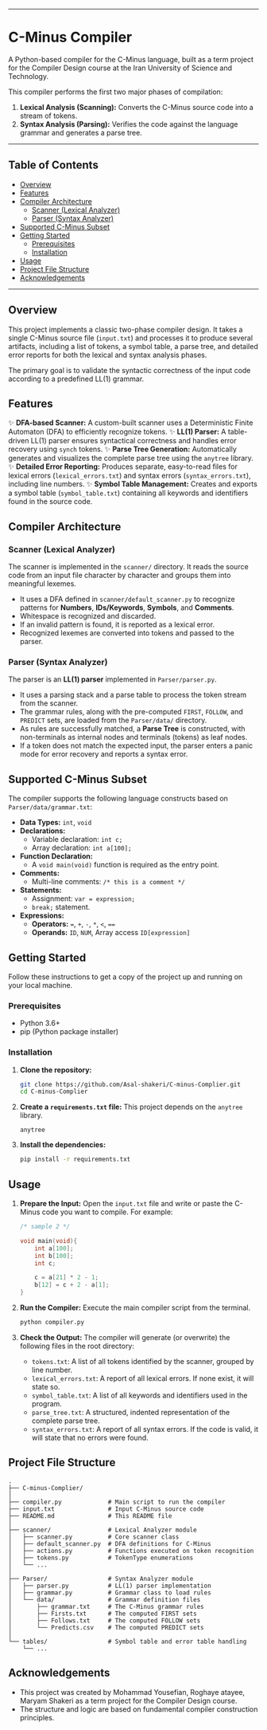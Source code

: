 -----

# C-Minus Compiler

A Python-based compiler for the C-Minus language, built as a term project for the Compiler Design course at the Iran University of Science and Technology.

This compiler performs the first two major phases of compilation:

1.  **Lexical Analysis (Scanning):** Converts the C-Minus source code into a stream of tokens.
2.  **Syntax Analysis (Parsing):** Verifies the code against the language grammar and generates a parse tree.

-----

## Table of Contents

  - [Overview](https://www.google.com/search?q=%23overview)
  - [Features](https://www.google.com/search?q=%23features)
  - [Compiler Architecture](https://www.google.com/search?q=%23compiler-architecture)
      - [Scanner (Lexical Analyzer)](https://www.google.com/search?q=%23scanner-lexical-analyzer)
      - [Parser (Syntax Analyzer)](https://www.google.com/search?q=%23parser-syntax-analyzer)
  - [Supported C-Minus Subset](https://www.google.com/search?q=%23supported-c-minus-subset)
  - [Getting Started](https://www.google.com/search?q=%23getting-started)
      - [Prerequisites](https://www.google.com/search?q=%23prerequisites)
      - [Installation](https://www.google.com/search?q=%23installation)
  - [Usage](https://www.google.com/search?q=%23usage)
  - [Project File Structure](https://www.google.com/search?q=%23project-file-structure)
  - [Acknowledgements](https://www.google.com/search?q=%23acknowledgements)

-----

## Overview

This project implements a classic two-phase compiler design. It takes a single C-Minus source file (`input.txt`) and processes it to produce several artifacts, including a list of tokens, a symbol table, a parse tree, and detailed error reports for both the lexical and syntax analysis phases.

The primary goal is to validate the syntactic correctness of the input code according to a predefined LL(1) grammar.

## Features

✨ **DFA-based Scanner:** A custom-built scanner uses a Deterministic Finite Automaton (DFA) to efficiently recognize tokens.
✨ **LL(1) Parser:** A table-driven LL(1) parser ensures syntactical correctness and handles error recovery using `synch` tokens.
✨ **Parse Tree Generation:** Automatically generates and visualizes the complete parse tree using the `anytree` library.
✨ **Detailed Error Reporting:** Produces separate, easy-to-read files for lexical errors (`lexical_errors.txt`) and syntax errors (`syntax_errors.txt`), including line numbers.
✨ **Symbol Table Management:** Creates and exports a symbol table (`symbol_table.txt`) containing all keywords and identifiers found in the source code.

## Compiler Architecture

### Scanner (Lexical Analyzer)

The scanner is implemented in the `scanner/` directory. It reads the source code from an input file character by character and groups them into meaningful lexemes.

  - It uses a DFA defined in `scanner/default_scanner.py` to recognize patterns for **Numbers**, **IDs/Keywords**, **Symbols**, and **Comments**.
  - Whitespace is recognized and discarded.
  - If an invalid pattern is found, it is reported as a lexical error.
  - Recognized lexemes are converted into tokens and passed to the parser.

### Parser (Syntax Analyzer)

The parser is an **LL(1) parser** implemented in `Parser/parser.py`.

  - It uses a parsing stack and a parse table to process the token stream from the scanner.
  - The grammar rules, along with the pre-computed `FIRST`, `FOLLOW`, and `PREDICT` sets, are loaded from the `Parser/data/` directory.
  - As rules are successfully matched, a **Parse Tree** is constructed, with non-terminals as internal nodes and terminals (tokens) as leaf nodes.
  - If a token does not match the expected input, the parser enters a panic mode for error recovery and reports a syntax error.

## Supported C-Minus Subset

The compiler supports the following language constructs based on `Parser/data/grammar.txt`:

  - **Data Types:** `int`, `void`
  - **Declarations:**
      - Variable declaration: `int c;`
      - Array declaration: `int a[100];`
  - **Function Declaration:**
      - A `void main(void)` function is required as the entry point.
  - **Comments:**
      - Multi-line comments: `/* this is a comment */`
  - **Statements:**
      - Assignment: `var = expression;`
      - `break;` statement.
  - **Expressions:**
      - **Operators:** `=`, `+`, `-`, `*`, `<`, `==`
      - **Operands:** `ID`, `NUM`, Array access `ID[expression]`

## Getting Started

Follow these instructions to get a copy of the project up and running on your local machine.

### Prerequisites

  - Python 3.6+
  - pip (Python package installer)

### Installation

1.  **Clone the repository:**

    ```sh
    git clone https://github.com/Asal-shakeri/C-minus-Complier.git
    cd C-minus-Complier
    ```

2.  **Create a `requirements.txt` file:**
    This project depends on the `anytree` library.

    ```
    anytree
    ```

3.  **Install the dependencies:**

    ```sh
    pip install -r requirements.txt
    ```

## Usage

1.  **Prepare the Input:**
    Open the `input.txt` file and write or paste the C-Minus code you want to compile. For example:

    ```c
    /* sample 2 */

    void main(void){
        int a[100];
        int b[100];
        int c;

        c = a[21] * 2 - 1;
        b[12] = c + 2 - a[1];
    }
    ```

2.  **Run the Compiler:**
    Execute the main compiler script from the terminal.

    ```sh
    python compiler.py
    ```

3.  **Check the Output:**
    The compiler will generate (or overwrite) the following files in the root directory:

      - `tokens.txt`: A list of all tokens identified by the scanner, grouped by line number.
      - `lexical_errors.txt`: A report of all lexical errors. If none exist, it will state so.
      - `symbol_table.txt`: A list of all keywords and identifiers used in the program.
      - `parse_tree.txt`: A structured, indented representation of the complete parse tree.
      - `syntax_errors.txt`: A report of all syntax errors. If the code is valid, it will state that no errors were found.

## Project File Structure

```
.
├── C-minus-Complier/
│
├── compiler.py             # Main script to run the compiler
├── input.txt               # Input C-Minus source code
├── README.md               # This README file
│
├── scanner/                # Lexical Analyzer module
│   ├── scanner.py          # Core scanner class
│   ├── default_scanner.py  # DFA definitions for C-Minus
│   ├── actions.py          # Functions executed on token recognition
│   ├── tokens.py           # TokenType enumerations
│   └── ...
│
├── Parser/                 # Syntax Analyzer module
│   ├── parser.py           # LL(1) parser implementation
│   ├── grammar.py          # Grammar class to load rules
│   └── data/               # Grammar definition files
│       ├── grammar.txt     # The C-Minus grammar rules
│       ├── Firsts.txt      # The computed FIRST sets
│       ├── Follows.txt     # The computed FOLLOW sets
│       └── Predicts.csv    # The computed PREDICT sets
│
└── tables/                 # Symbol table and error table handling
    └── ...
```

## Acknowledgements

  - This project was created by Mohammad Yousefian, Roghaye atayee, Maryam Shakeri as a term project for the Compiler Design course.
  - The structure and logic are based on fundamental compiler construction principles.